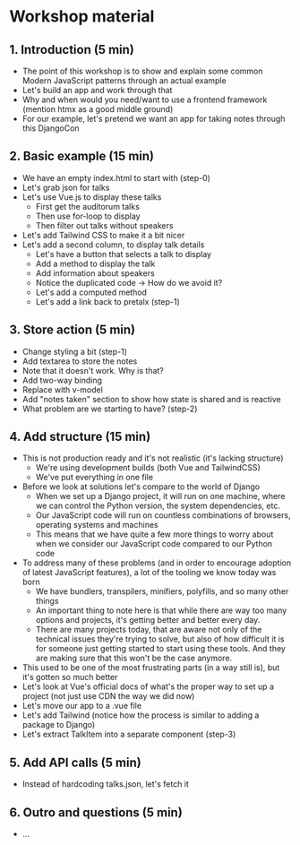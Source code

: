 # Workshop material

## 1. Introduction (5 min)

- The point of this workshop is to show and explain some common Modern JavaScript patterns through an actual example
- Let's build an app and work through that
- Why and when would you need/want to use a frontend framework (mention htmx as a good middle ground)
- For our example, let's pretend we want an app for taking notes through this DjangoCon

## 2. Basic example (15 min)

- We have an empty index.html to start with (step-0)
- Let's grab json for talks
- Let's use Vue.js to display these talks
    - First get the auditorum talks
    - Then use for-loop to display
    - Then filter out talks without speakers
- Let's add Tailwind CSS to make it a bit nicer
- Let's add a second column, to display talk details
    - Let's have a button that selects a talk to display
    - Add a method to display the talk
    - Add information about speakers
    - Notice the duplicated code -> How do we avoid it?
    - Let's add a computed method
    - Let's add a link back to pretalx (step-1)

## 3. Store action (5 min)

- Change styling a bit (step-1)
- Add textarea to store the notes
- Note that it doesn't work. Why is that?
- Add two-way binding
- Replace with v-model
- Add "notes taken" section to show how state is shared and is reactive
- What problem are we starting to have? (step-2)

## 4. Add structure (15 min)

- This is not production ready and it's not realistic (it's lacking structure)
    - We're using development builds (both Vue and TailwindCSS)
    - We've put everything in one file
- Before we look at solutions let's compare to the world of Django
    - When we set up a Django project, it will run on one machine, where we can control the Python version, the system dependencies, etc.
    - Our JavaScript code will run on countless combinations of browsers, operating systems and machines
    - This means that we have quite a few more things to worry about when we consider our JavaScript code compared to our Python code
- To address many of these problems (and in order to encourage adoption of latest JavaScript features), a lot of the tooling we know today was born
    - We have bundlers, transpilers, minifiers, polyfills, and so many other things
    - An important thing to note here is that while there are way too many options and projects, it's getting better and better every day.
    - There are many projects today, that are aware not only of the technical issues they're trying to solve, but also of how difficult it is for someone just getting started to start using these tools. And they are making sure that this won't be the case anymore.
- This used to be one of the most frustrating parts (in a way still is), but it's gotten so much better
- Let's look at Vue's official docs of what's the proper way to set up a project (not just use CDN the way we did now)
- Let's move our app to a .vue file
- Let's add Tailwind (notice how the process is similar to adding a package to Django)
- Let's extract TalkItem into a separate component (step-3)

## 5. Add API calls (5 min)

- Instead of hardcoding talks.json, let's fetch it


## 6. Outro and questions (5 min)

- ...
